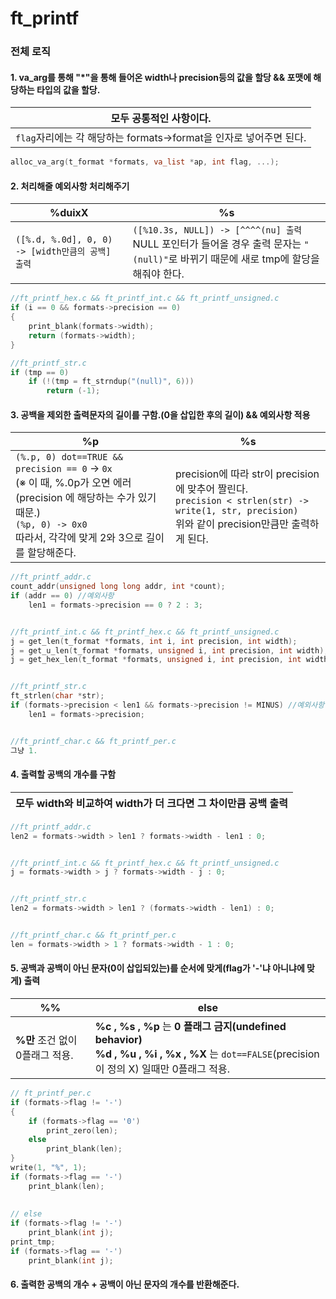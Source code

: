 # ft_printf

### 전체 로직
#### 1. va_arg를 통해 "*"을 통해 들어온 width나 precision등의 값을 할당 && 포맷에 해당하는 타입의 값을 할당.
|**모두 공통적인 사항이다.**|
|--|
|`flag`자리에는 각 해당하는 formats->format을 인자로 넣어주면 된다.|
```c
alloc_va_arg(t_format *formats, va_list *ap, int flag, ...);
```

#### 2. 처리해줄 예외사항 처리해주기
|%duixX|%s|
|--|--|
|`([%.d, %.0d], 0, 0) -> [width만큼의 공백] 출력` |`([%10.3s, NULL]) -> [^^^^(nu] 출력`<br>NULL 포인터가 들어올 경우 출력 문자는 `"(null)"`로 바뀌기 때문에 새로 tmp에 할당을 해줘야 한다.|
```c
//ft_printf_hex.c && ft_printf_int.c && ft_printf_unsigned.c 
if (i == 0 && formats->precision == 0)
{
    print_blank(formats->width);
    return (formats->width);
}

//ft_printf_str.c
if (tmp == 0)
    if (!(tmp = ft_strndup("(null)", 6)))
        return (-1);
```

#### 3. 공백을 제외한 출력문자의 길이를 구함.(0을 삽입한 후의 길이) && 예외사항 적용
|%p|%s|
|--|--|
|`(%.p, 0) dot==TRUE && precision == 0` -> `0x`<br>(※ 이 때, %.0p가 오면 에러(precision 에 해당하는 수가 있기 때문.)<br>`(%p, 0) -> 0x0`<br> 따라서, 각각에 맞게 2와 3으로 길이를 할당해준다.|precision에 따라 str이 precision에 맞추어 짤린다.<br> `precision < strlen(str) -> write(1, str, precision)`<br> 위와 같이 precision만큼만 출력하게 된다.|
```c
//ft_printf_addr.c
count_addr(unsigned long long addr, int *count);
if (addr == 0) //예외사항
    len1 = formats->precision == 0 ? 2 : 3; 


//ft_printf_int.c && ft_printf_hex.c && ft_printf_unsigned.c
j = get_len(t_format *formats, int i, int precision, int width);
j = get_u_len(t_format *formats, unsigned i, int precision, int width);
j = get_hex_len(t_format *formats, unsigned i, int precision, int width);


//ft_printf_str.c
ft_strlen(char *str);
if (formats->precision < len1 && formats->precision != MINUS) //예외사항
    len1 = formats->precision;


//ft_printf_char.c && ft_printf_per.c
그냥 1.
```

#### 4. 출력할 공백의 개수를 구함
|모두 width와 비교하여 width가 더 크다면 그 차이만큼 공백 출력|
|--|
```c
//ft_printf_addr.c
len2 = formats->width > len1 ? formats->width - len1 : 0;


//ft_printf_int.c && ft_printf_hex.c && ft_printf_unsigned.c
j = formats->width > j ? formats->width - j : 0;


//ft_printf_str.c
len2 = formats->width > len1 ? (formats->width - len1) : 0;


//ft_printf_char.c && ft_printf_per.c
len = formats->width > 1 ? formats->width - 1 : 0;
```
#### 5. 공백과 공백이 아닌 문자(0이 삽입되있는)를 순서에 맞게(flag가 '-'냐 아니냐에 맞게) 출력
|%%|else|
|--|--|
|**%만** 조건 없이 0플래그 적용.| **%c , %s , %p** 는 **0 플래그 금지(undefined behavior)**<br>**%d , %u , %i , %x , %X** 는 `dot==FALSE`(precision이 정의 X) 일때만 0플래그 적용.|
```c
// ft_printf_per.c
if (formats->flag != '-')
{
    if (formats->flag == '0')
        print_zero(len);
    else
        print_blank(len);
}
write(1, "%", 1);
if (formats->flag == '-')
    print_blank(len);
    
    
// else
if (formats->flag != '-')
    print_blank(int j);
print_tmp;
if (formats->flag == '-')
    print_blank(int j);
```
#### 6. 출력한 공백의 개수 + 공백이 아닌 문자의 개수를 반환해준다.
